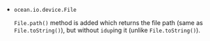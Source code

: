 * `ocean.io.device.File`

  `File.path()` method is added which returns the file path (same as
  `File.toString()`), but without `idup`ing it (unlike `File.toString()`).

